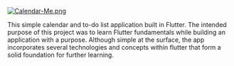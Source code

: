 
  [![Calendar-Me.png](https://i.postimg.cc/PJvFzqx2/Calendar-Me.png)](https://postimg.cc/wRHV9gDm)

This simple calendar and to-do list application built in Flutter. The intended purpose of this project was to learn Flutter fundamentals while building an application with a purpose. Although simple at the surface, the app incorporates several technologies and concepts within flutter that form a solid foundation for further learning. 

